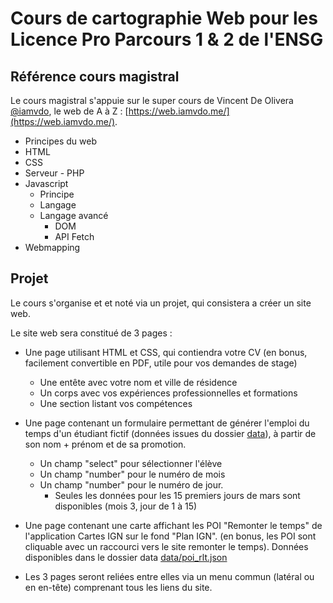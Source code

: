 # Cours de cartographie Web pour les Licence Pro Parcours 1 & 2 de l'ENSG

## Référence cours magistral
Le cours magistral s'appuie sur le super cours de Vincent De Olivera [@iamvdo](https://github.com/iamvdo), le web de A à Z : [https://web.iamvdo.me/](https://web.iamvdo.me/).

- Principes du web
- HTML
- CSS
- Serveur - PHP
- Javascript
  + Principe
  + Langage
  + Langage avancé
    * DOM
    * API Fetch
- Webmapping


## Projet

Le cours s'organise et et noté via un projet, qui consistera a créer un site web.

Le site web sera constitué de 3 pages :
- Une page utilisant HTML et CSS, qui contiendra votre CV (en bonus, facilement convertible en PDF, utile pour vos demandes de stage)
   + Une entête avec votre nom et ville de résidence 
   + Un corps avec vos expériences professionnelles et formations 
   + Une section listant vos compétences

- Une page contenant un formulaire permettant de générer l'emploi du temps d'un étudiant fictif (données issues du dossier [data](data)), à partir de son nom + prénom et de sa promotion.
   + Un champ "select" pour sélectionner l'élève 
   + Un champ "number" pour le numéro de mois
   + Un champ "number" pour le numéro de jour.
      * Seules les données pour les 15 premiers jours de mars sont disponibles (mois 3, jour de 1 à 15)

- Une page contenant une carte affichant les POI "Remonter le temps" de l'application Cartes IGN sur le fond "Plan IGN". (en bonus, les POI sont cliquable avec un raccourci vers le site remonter le temps). Données disponibles dans le dossier data [data/poi_rlt.json](data/poi_rlt.json)

- Les 3 pages seront reliées entre elles via un menu commun (latéral ou en en-tête) comprenant tous les liens du site.